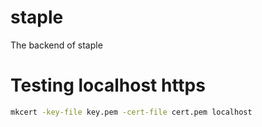 # staple
The backend of staple

# Testing localhost https

```bash
mkcert -key-file key.pem -cert-file cert.pem localhost
```
